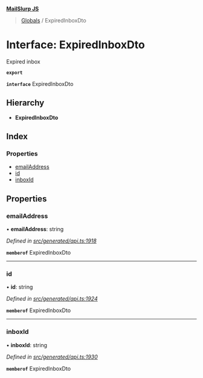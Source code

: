 **[MailSlurp JS](../README.md)**

> [Globals](../README.md) / ExpiredInboxDto

# Interface: ExpiredInboxDto

Expired inbox

**`export`** 

**`interface`** ExpiredInboxDto

## Hierarchy

* **ExpiredInboxDto**

## Index

### Properties

* [emailAddress](expiredinboxdto.md#emailaddress)
* [id](expiredinboxdto.md#id)
* [inboxId](expiredinboxdto.md#inboxid)

## Properties

### emailAddress

•  **emailAddress**: string

*Defined in [src/generated/api.ts:1918](https://github.com/mailslurp/mailslurp-client/blob/751f7bb/src/generated/api.ts#L1918)*

**`memberof`** ExpiredInboxDto

___

### id

•  **id**: string

*Defined in [src/generated/api.ts:1924](https://github.com/mailslurp/mailslurp-client/blob/751f7bb/src/generated/api.ts#L1924)*

**`memberof`** ExpiredInboxDto

___

### inboxId

•  **inboxId**: string

*Defined in [src/generated/api.ts:1930](https://github.com/mailslurp/mailslurp-client/blob/751f7bb/src/generated/api.ts#L1930)*

**`memberof`** ExpiredInboxDto
